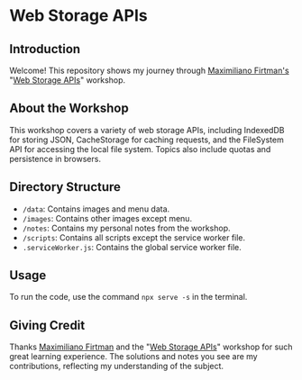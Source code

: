 # Web Storage APIs

## Introduction
Welcome! This repository shows my journey through [Maximiliano Firtman's](https://frontendmasters.com/teachers/firt/) "[Web Storage APIs](https://frontendmasters.com/courses/web-storage-apis/)" workshop. 

## About the Workshop
This workshop covers a variety of web storage APIs, including IndexedDB for storing JSON, CacheStorage for caching requests, and the FileSystem API for accessing the local file system. Topics also include quotas and persistence in browsers.

## Directory Structure
- `/data`: Contains images and menu data.
- `/images`: Contains other images except menu.
- `/notes`: Contains my personal notes from the workshop.
- `/scripts`: Contains all scripts except the service worker file.
- `.serviceWorker.js`: Contains the global service worker file.

## Usage
To run the code, use the command `npx serve -s` in the terminal.

## Giving Credit
Thanks [Maximiliano Firtman](https://frontendmasters.com/teachers/firt/) and the "[Web Storage APIs](https://frontendmasters.com/courses/web-storage-apis/)" workshop for such great learning experience.
The solutions and notes you see are my contributions, reflecting my understanding of the subject.